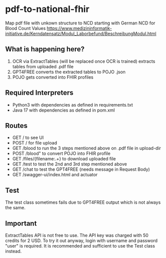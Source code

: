 # pdf-to-national-fhir
Map pdf file with unkown structure to NCD starting with German NCD for Blood Count Values https://www.medizininformatik-initiative.de/Kerndatensatz/Modul_Laborbefund/BeschreibungModul.html

## What is happening here?

1. OCR via ExtractTables (will be replaced once OCR is trained) extracts tables from uploaded .pdf file
2. GPT4FREE converts the extracted tables to POJO .json
3. POJO gets converted into FHIR profiles

## Required Interpreters

- Python3 with dependencies as defined in requirements.txt
- Java 17 with dependencies as defined in pom.xml

## Routes

- GET / to see UI
- POST / for file upload
- GET /blood to run the 3 steps mentioned above on .pdf file in upload-dir
- POST /blood" to convert POJO into FHIR profile
- GET /files/{filename:.+} to download uploaded file
- GET /test to test the 2nd and 3rd step mentioned above
- GET /chat to test the GPT4FREE (needs message in Request Body)
- GET /swagger-ui/index.html and actuator


## Test

The test class sometimes fails due to GPT4FREE output which is not always the same. 

## Important

ExtractTables API is not free to use. The API key was charged with 50 credits for 2 USD. 
To try it out anyway, login with username and password "user" is required. It is recommended and sufficient to use the Test class instead.
